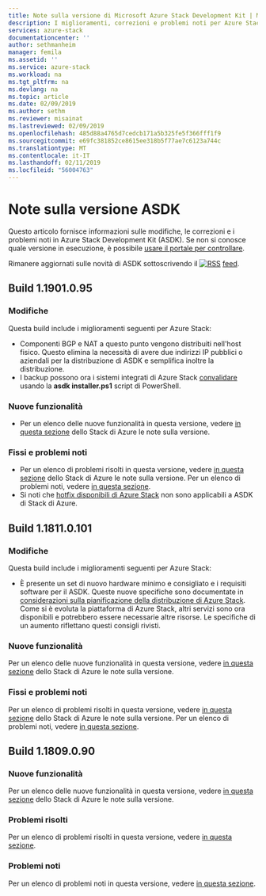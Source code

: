 ```yaml
---
title: Note sulla versione di Microsoft Azure Stack Development Kit | Microsoft Docs
description: I miglioramenti, correzioni e problemi noti per Azure Stack Development Kit.
services: azure-stack
documentationcenter: ''
author: sethmanheim
manager: femila
ms.assetid: ''
ms.service: azure-stack
ms.workload: na
ms.tgt_pltfrm: na
ms.devlang: na
ms.topic: article
ms.date: 02/09/2019
ms.author: sethm
ms.reviewer: misainat
ms.lastreviewed: 02/09/2019
ms.openlocfilehash: 485d88a4765d7cedcb171a5b325fe5f366fff1f9
ms.sourcegitcommit: e69fc381852ce8615ee318b5f77ae7c6123a744c
ms.translationtype: MT
ms.contentlocale: it-IT
ms.lasthandoff: 02/11/2019
ms.locfileid: "56004763"
---
```

# <a name="asdk-release-notes"></a>Note sulla versione ASDK

Questo articolo fornisce informazioni sulle modifiche, le correzioni e i problemi noti in Azure Stack Development Kit (ASDK). Se non si conosce quale versione in esecuzione, è possibile [usare il portale per controllare](../azure-stack-updates.md#determine-the-current-version).

Rimanere aggiornati sulle novità di ASDK sottoscrivendo il [ ![RSS](./media/asdk-release-notes/feed-icon-14x14.png)](https://docs.microsoft.com/api/search/rss?search=Azure+Stack+Development+Kit+release+notes&locale=en-us#) [feed](https://docs.microsoft.com/api/search/rss?search=Azure+Stack+Development+Kit+release+notes&locale=en-us#).

## <a name="build-11901095"></a>Build 1.1901.0.95

### <a name="changes"></a>Modifiche

Questa build include i miglioramenti seguenti per Azure Stack:

- Componenti BGP e NAT a questo punto vengono distribuiti nell'host fisico. Questo elimina la necessità di avere due indirizzi IP pubblici o aziendali per la distribuzione di ASDK e semplifica inoltre la distribuzione.
- I backup possono ora i sistemi integrati di Azure Stack [convalidare](asdk-validate-backup.md) usando la **asdk installer.ps1** script di PowerShell.

### <a name="new-features"></a>Nuove funzionalità

- Per un elenco delle nuove funzionalità in questa versione, vedere [in questa sezione](../azure-stack-update-1901.md#new-features) dello Stack di Azure le note sulla versione.

### <a name="fixed-and-known-issues"></a>Fissi e problemi noti

- Per un elenco di problemi risolti in questa versione, vedere [in questa sezione](../azure-stack-update-1901.md#fixed-issues) dello Stack di Azure le note sulla versione. Per un elenco di problemi noti, vedere [in questa sezione](../azure-stack-update-1901.md#known-issues-post-installation).
- Si noti che [hotfix disponibili di Azure Stack](../azure-stack-update-1901.md#azure-stack-hotfixes) non sono applicabili a ASDK di Stack di Azure.

## <a name="build-118110101"></a>Build 1.1811.0.101

### <a name="changes"></a>Modifiche

Questa build include i miglioramenti seguenti per Azure Stack:  

- È presente un set di nuovo hardware minimo e consigliato e i requisiti software per il ASDK. Queste nuove specifiche sono documentate in [considerazioni sulla pianificazione della distribuzione di Azure Stack](asdk-deploy-considerations.md). Come si è evoluta la piattaforma di Azure Stack, altri servizi sono ora disponibili e potrebbero essere necessarie altre risorse. Le specifiche di un aumento riflettano questi consigli rivisti.

### <a name="new-features"></a>Nuove funzionalità

Per un elenco delle nuove funzionalità in questa versione, vedere [in questa sezione](../azure-stack-update-1811.md#new-features) dello Stack di Azure le note sulla versione.

### <a name="fixed-and-known-issues"></a>Fissi e problemi noti

Per un elenco di problemi risolti in questa versione, vedere [in questa sezione](../azure-stack-update-1811.md#fixed-issues) dello Stack di Azure le note sulla versione. Per un elenco di problemi noti, vedere [in questa sezione](../azure-stack-update-1811.md#known-issues-post-installation).

## <a name="build-11809090"></a>Build 1.1809.0.90

### <a name="new-features"></a>Nuove funzionalità

Per un elenco delle nuove funzionalità in questa versione, vedere [in questa sezione](../azure-stack-update-1809.md#new-features) dello Stack di Azure le note sulla versione.

### <a name="fixed-issues"></a>Problemi risolti

Per un elenco di problemi risolti in questa versione, vedere [in questa sezione](../azure-stack-update-1809.md#fixed-issues).

### <a name="known-issues"></a>Problemi noti

Per un elenco di problemi noti in questa versione, vedere [in questa sezione](../azure-stack-update-1809.md#known-issues-post-installation).